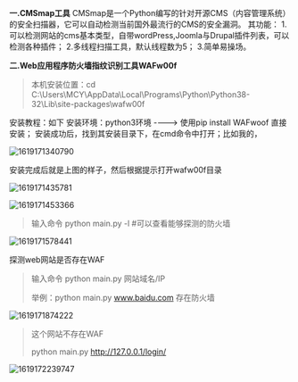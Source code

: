 **一.CMSmap工具**
  CMSmap是一个Python编写的针对开源CMS（内容管理系统）的安全扫描器，它可以自动检测当前国外最流行的CMS的安全漏洞。 
  其功能：
  1.可以检测网站的cms基本类型，自带wordPress,Joomla与Drupal插件列表，可以检测各种插件；
  2.多线程扫描工具，默认线程数为5；
  3.简单易操场。

**二.Web应用程序防火墙指纹识别工具WAFw00f**

> 本机安装位置：cd C:\Users\MCY\AppData\Local\Programs\Python\Python38-32\Lib\site-packages\wafw00f

安装教程：如下
安装环境：python3环境 ----> 使用pip install WAFwoof 直接安装；
安装成功后，找到其安装目录下，在cmd命令中打开；比如我的，

![1619171340790](C:\Users\MCY\AppData\Roaming\Typora\typora-user-images\1619171340790.png)

安装完成后就是上图的样子，然后根据提示打开wafw00f目录

![1619171435781](C:\Users\MCY\AppData\Roaming\Typora\typora-user-images\1619171435781.png)

![1619171453366](C:\Users\MCY\AppData\Roaming\Typora\typora-user-images\1619171453366.png)

> 输入命令  python main.py -l   #可以查看能够探测的防火墙

![1619171578441](C:\Users\MCY\AppData\Roaming\Typora\typora-user-images\1619171578441.png)

探测web网站是否存在WAF

> 输入命令   python main.py  网站域名/IP  
>
> 举例：python main.py  www.baidu.com   存在防火墙

![1619171874222](C:\Users\MCY\AppData\Roaming\Typora\typora-user-images\1619171874222.png)

> 这个网站不存在WAF
>
> python main.py http://127.0.0.1/login/

![1619172239747](C:\Users\MCY\AppData\Roaming\Typora\typora-user-images\1619172239747.png)